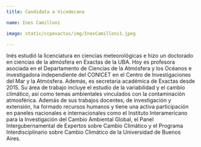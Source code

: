 ```yaml
---
title: Candidata a Vicedecana

name: Ines Camilloni

image: static/ccpexactas/img/InesCamilloni1.jpeg

---
```


Inés estudió la licenciatura en ciencias 
meteorológicas e hizo un doctorado en ciencias de la atmósfera
en Exactas de la UBA. Hoy es profesora asociada en el 
Departamento de Ciencias de la Atmósfera y los Océanos e 
investigadora independiente del CONICET en el Centro de 
Investigaciones del Mar y la Atmósfera. Además, es secretaria 
académica de Exactas desde 2015. Su área de trabajo incluye el 
estudio de la variabilidad y el cambio climático, así como 
temas ambientales vinculados con la contaminación atmosférica. 
Además de sus trabajos docentes, de investigación y extensión, 
ha formado recursos humanos y tiene una activa participación 
en paneles nacionales e internacionales como el Instituto 
Interamericano para la Investigación del Cambio Ambiental 
Global, el Panel Intergubernamental de Expertos sobre Cambio 
Climático y el Programa Interdisciplinario sobre Cambio 
Climático de la Universidad de Buenos Aires.
